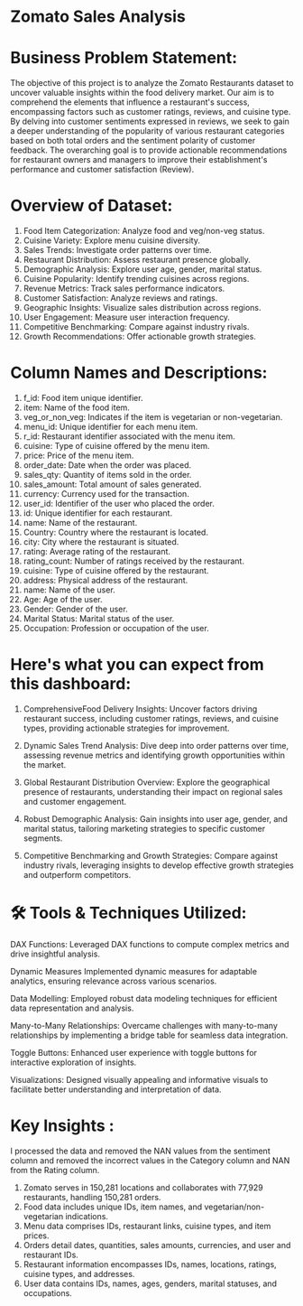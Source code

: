 # Zomato Sales Analysis

# Business Problem Statement: 
The objective of this project is to analyze the Zomato Restaurants dataset to uncover valuable insights within the food delivery market. Our aim is to comprehend the elements that influence a restaurant's success, encompassing factors such as customer ratings, reviews, and cuisine type. By delving into customer sentiments expressed in reviews, we seek to gain a deeper understanding of the popularity of various restaurant categories based on both total orders and the sentiment polarity of customer feedback. The overarching goal is to provide actionable recommendations for restaurant owners and managers to improve their establishment's performance and customer satisfaction (Review).

# Overview of Dataset:
1.  Food Item Categorization: Analyze food and veg/non-veg status.
2.  Cuisine Variety: Explore menu cuisine diversity.
3.  Sales Trends: Investigate order patterns over time.
4.  Restaurant Distribution: Assess restaurant presence globally.
5.  Demographic Analysis: Explore user age, gender, marital status.
6.  Cuisine Popularity: Identify trending cuisines across regions.
7.  Revenue Metrics: Track sales performance indicators.
8.  Customer Satisfaction: Analyze reviews and ratings.
9.  Geographic Insights: Visualize sales distribution across regions.
10. User Engagement: Measure user interaction frequency.
11. Competitive Benchmarking: Compare against industry rivals.
12. Growth Recommendations: Offer actionable growth strategies.

# Column Names and Descriptions:
1. f_id: Food item unique identifier.
2. item: Name of the food item.
3. veg_or_non_veg: Indicates if the item is vegetarian or non-vegetarian.
4. menu_id: Unique identifier for each menu item.
5. r_id: Restaurant identifier associated with the menu item.
6. cuisine: Type of cuisine offered by the menu item.
7. price: Price of the menu item.
8. order_date: Date when the order was placed.
9. sales_qty: Quantity of items sold in the order.
10. sales_amount: Total amount of sales generated.
11. currency: Currency used for the transaction.
12. user_id: Identifier of the user who placed the order.
13. id: Unique identifier for each restaurant.
14. name: Name of the restaurant.
15. Country: Country where the restaurant is located.
16. city: City where the restaurant is situated.
17. rating: Average rating of the restaurant.
18. rating_count: Number of ratings received by the restaurant.
19. cuisine: Type of cuisine offered by the restaurant.
20. address: Physical address of the restaurant.
21. name: Name of the user.
22. Age: Age of the user.
23. Gender: Gender of the user.
24. Marital Status: Marital status of the user.
25. Occupation: Profession or occupation of the user.

# Here's what you can expect from this dashboard:
1. ComprehensiveFood Delivery Insights: Uncover factors driving restaurant success, including customer ratings, reviews, and cuisine types, providing actionable strategies for improvement.

2. Dynamic Sales Trend Analysis: Dive deep into order patterns over time, assessing revenue metrics and identifying growth opportunities within the market.

3. Global Restaurant Distribution Overview: Explore the geographical presence of restaurants, understanding their impact on regional sales and customer engagement.

4. Robust Demographic Analysis: Gain insights into user age, gender, and marital status, tailoring marketing strategies to specific customer segments.

5. Competitive Benchmarking and Growth Strategies: Compare against industry rivals, leveraging insights to develop effective growth strategies and outperform competitors.

# 🛠️ Tools & Techniques Utilized:

DAX Functions: Leveraged DAX functions to compute complex metrics and drive insightful analysis.

Dynamic Measures Implemented dynamic measures for adaptable analytics, ensuring relevance across various scenarios.

Data Modelling: Employed robust data modeling techniques for efficient data representation and analysis.

Many-to-Many Relationships: Overcame challenges with many-to-many relationships by implementing a bridge table for seamless data integration.

Toggle Buttons: Enhanced user experience with toggle buttons for interactive exploration of insights.

Visualizations: Designed visually appealing and informative visuals to facilitate better understanding and interpretation of data.


# Key Insights :
I processed the data and removed the NAN values from the sentiment column and removed the incorrect values in the Category column and NAN from the Rating column.
1.   Zomato serves in 150,281 locations and collaborates with 77,929 restaurants, handling 150,281 orders.
2.   Food data includes unique IDs, item names, and vegetarian/non-vegetarian indications.
3.   Menu data comprises IDs, restaurant links, cuisine types, and item prices.
4.   Orders detail dates, quantities, sales amounts, currencies, and user and restaurant IDs.
5.   Restaurant information encompasses IDs, names, locations, ratings, cuisine types, and addresses.
6.   User data contains IDs, names, ages, genders, marital statuses, and occupations.
